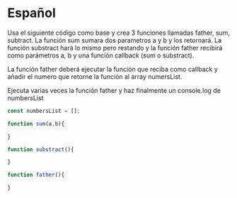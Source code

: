 # Español
Usa el siguiente código como base y crea 3 funciones llamadas father, sum, subtract. La función sum sumara dos parametros a y b y los retornará. La función substract hará lo mismo pero restando y la función father recibirá como parámetros a, b y una función callback (sum o substract).

La función father deberá ejecutar la función que reciba como callback y añadir el numero que retorne la función al array numersList.

Ejecuta varias veces la función father y haz finalmente un console.log de numbersList

```js
const numbersList = [];

function sum(a,b){

}

function substract(){

}

function father(){

}
```
